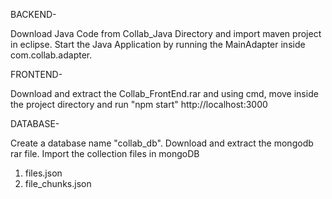 BACKEND-

Download Java Code from Collab_Java Directory and import maven project in eclipse.
Start the Java Application by running the MainAdapter inside com.collab.adapter.


FRONTEND-

Download and extract the Collab_FrontEnd.rar and using cmd, move inside the project directory and run "npm start"
http://localhost:3000


DATABASE-

Create a database name "collab_db".
Download and extract the mongodb rar file.
Import the collection files in mongoDB
1. files.json 
2. file_chunks.json
